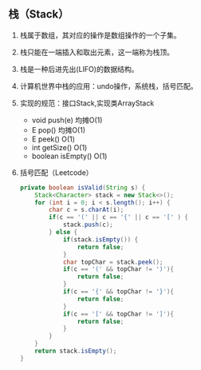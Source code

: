栈（Stack）
---
1. 栈属于数组，其对应的操作是数组操作的一个子集。
2. 栈只能在一端插入和取出元素，这一端称为栈顶。
3. 栈是一种后进先出(LIFO)的数据结构。
4. 计算机世界中栈的应用：undo操作，系统栈，括号匹配。
5. 实现的规范：接口Stack<E>,实现类ArrayStack<E>
    - void push(e)          均摊O(1)
    - E pop()               均摊O(1)
    - E peek()              O(1)
    - int getSize()         O(1)
    - boolean isEmpty()     O(1)
    
 6. 括号匹配（Leetcode）
    ```java
    private boolean isValid(String s) {
        Stack<Character> stack = new Stack<>();
        for (int i = 0; i < s.length(); i++) {
            char c = s.charAt(i);
            if(c == '(' || c == '{' || c == '[' ) {
                stack.push(c);
            } else {
                if(stack.isEmpty()) {
                    return false;
                }
                char topChar = stack.peek();
                if(c == '(' && topChar != ')'){
                    return false;
                }
                if(c == '{' && topChar != '}'){
                    return false;
                }
                if(c == '[' && topChar != ']'){
                    return false;
                }
            }
        }
        return stack.isEmpty();
    }